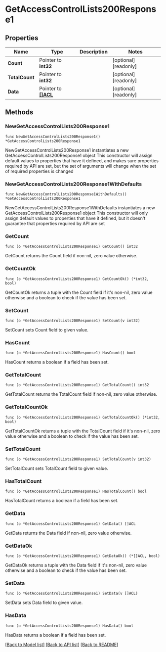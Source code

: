 # GetAccessControlLists200Response1

## Properties

Name | Type | Description | Notes
------------ | ------------- | ------------- | -------------
**Count** | Pointer to **int32** |  | [optional] [readonly] 
**TotalCount** | Pointer to **int32** |  | [optional] [readonly] 
**Data** | Pointer to [**[]ACL**](ACL.md) |  | [optional] [readonly] 

## Methods

### NewGetAccessControlLists200Response1

`func NewGetAccessControlLists200Response1() *GetAccessControlLists200Response1`

NewGetAccessControlLists200Response1 instantiates a new GetAccessControlLists200Response1 object
This constructor will assign default values to properties that have it defined,
and makes sure properties required by API are set, but the set of arguments
will change when the set of required properties is changed

### NewGetAccessControlLists200Response1WithDefaults

`func NewGetAccessControlLists200Response1WithDefaults() *GetAccessControlLists200Response1`

NewGetAccessControlLists200Response1WithDefaults instantiates a new GetAccessControlLists200Response1 object
This constructor will only assign default values to properties that have it defined,
but it doesn't guarantee that properties required by API are set

### GetCount

`func (o *GetAccessControlLists200Response1) GetCount() int32`

GetCount returns the Count field if non-nil, zero value otherwise.

### GetCountOk

`func (o *GetAccessControlLists200Response1) GetCountOk() (*int32, bool)`

GetCountOk returns a tuple with the Count field if it's non-nil, zero value otherwise
and a boolean to check if the value has been set.

### SetCount

`func (o *GetAccessControlLists200Response1) SetCount(v int32)`

SetCount sets Count field to given value.

### HasCount

`func (o *GetAccessControlLists200Response1) HasCount() bool`

HasCount returns a boolean if a field has been set.

### GetTotalCount

`func (o *GetAccessControlLists200Response1) GetTotalCount() int32`

GetTotalCount returns the TotalCount field if non-nil, zero value otherwise.

### GetTotalCountOk

`func (o *GetAccessControlLists200Response1) GetTotalCountOk() (*int32, bool)`

GetTotalCountOk returns a tuple with the TotalCount field if it's non-nil, zero value otherwise
and a boolean to check if the value has been set.

### SetTotalCount

`func (o *GetAccessControlLists200Response1) SetTotalCount(v int32)`

SetTotalCount sets TotalCount field to given value.

### HasTotalCount

`func (o *GetAccessControlLists200Response1) HasTotalCount() bool`

HasTotalCount returns a boolean if a field has been set.

### GetData

`func (o *GetAccessControlLists200Response1) GetData() []ACL`

GetData returns the Data field if non-nil, zero value otherwise.

### GetDataOk

`func (o *GetAccessControlLists200Response1) GetDataOk() (*[]ACL, bool)`

GetDataOk returns a tuple with the Data field if it's non-nil, zero value otherwise
and a boolean to check if the value has been set.

### SetData

`func (o *GetAccessControlLists200Response1) SetData(v []ACL)`

SetData sets Data field to given value.

### HasData

`func (o *GetAccessControlLists200Response1) HasData() bool`

HasData returns a boolean if a field has been set.


[[Back to Model list]](../README.md#documentation-for-models) [[Back to API list]](../README.md#documentation-for-api-endpoints) [[Back to README]](../README.md)


